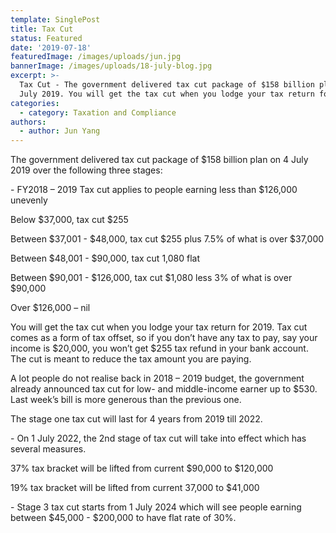 ```yaml
---
template: SinglePost
title: Tax Cut
status: Featured
date: '2019-07-18'
featuredImage: /images/uploads/jun.jpg
bannerImage: /images/uploads/18-july-blog.jpg
excerpt: >-
  Tax Cut - The government delivered tax cut package of $158 billion plan on 4
  July 2019. You will get the tax cut when you lodge your tax return for 2019.
categories:
  - category: Taxation and Compliance
authors:
  - author: Jun Yang
---
```

The government delivered tax cut package of $158 billion plan on 4 July 2019 over the following three stages:  

\-	FY2018 – 2019 Tax cut applies to people earning less than $126,000 unevenly



Below $37,000, tax cut $255

Between $37,001 - $48,000, tax cut $255 plus 7.5% of what is over $37,000

Between $48,001 - $90,000, tax cut 1,080 flat

Between $90,001 - $126,000, tax cut $1,080 less 3% of what is over $90,000

Over $126,000 – nil



You will get the tax cut when you lodge your tax return for 2019.  Tax cut comes as a form of tax offset, so if you don’t have any tax to pay, say your income is $20,000, you won’t get $255 tax refund in your bank account.  The cut is meant to reduce the tax amount you are paying.



A lot people do not realise back in 2018 – 2019 budget, the government already announced tax cut for low- and middle-income earner up to $530.  Last week’s bill is more generous than the previous one.



The stage one tax cut will last for 4 years from 2019 till 2022.



\-	On 1 July 2022, the 2nd stage of tax cut will take into effect which has several measures.



37% tax bracket will be lifted from current $90,000 to $120,000 

19% tax bracket will be lifted from current 37,000 to $41,000



\-	Stage 3 tax cut starts from 1 July 2024 which will see people earning between $45,000 - $200,000 to have flat rate of 30%.
